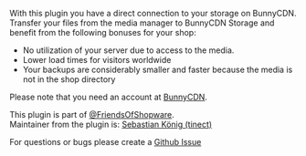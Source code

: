 With this plugin you have a direct connection to your storage on BunnyCDN.  
Transfer your files from the media manager to BunnyCDN Storage and
benefit from the following bonuses for your shop:

- No utilization of your server due to access to the media.
- Lower load times for visitors worldwide
- Your backups are considerably smaller and faster because the media is not in the shop directory

Please note that you need an account at [BunnyCDN](https://bunnycdn.com/solutions/cdn-cloud-storage).

This plugin is part of [@FriendsOfShopware](https://store.shopware.com/en/friends-of-shopware.html).  
Maintainer from the plugin is: [Sebastian König (tinect)](https://github.com/tinect)

For questions or bugs please create a [Github Issue](https://github.com/FriendsOfShopware/FroshPlatformBunnycdnMediaStorage/issues/new)
